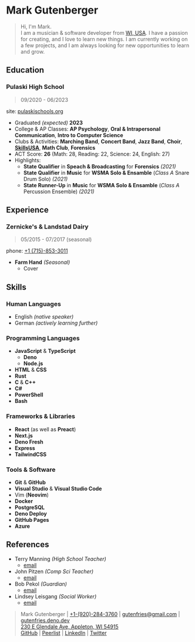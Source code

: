 # Mark Gutenberger


> Hi, I'm Mark.\
> I am a musician & software developer from [WI, USA](https://www.google.com/maps/place/Wisconsin/).
> I have a passion for creating, and I love to learn new things.
> I am currently working on a few projects, and I am always looking for new opportunities to learn and grow.


## Education

### Pulaski High School

> 09/2020 - 06/2023

site: [pulaskischools.org](https://www.pulaskischools.org/)

- Graduated _(expected)_ **2023**
- College & AP Classes: **AP Psychology**, <!-- **Into to Diversity**, --> **Oral & Intrapersonal Communication**, <!-- **American Literature**, --> **Intro to Computer Science**
- Clubs & Activities: **Marching Band**, **Concert Band**, **Jazz Band**, **Choir**, **[SkillsUSA](https://www.skillsusa.org/)**, **Math Club**, **Forensics**
- ACT Score: **26** (Math: 28, Reading: 22, Science: 24, English: 27)
- Highlights:
  - **State Qualifier** in **Speach & Broadcasting** for **Forensics** _(2021)_
  - **State Qualifier** in **Music** for **WSMA Solo & Ensamble** (_Class A_ Snare Drum Solo) _(2021)_
  - **State Runner-Up** in **Music** for **WSMA Solo & Ensamble** (_Class A_ Percussion Ensemble) _(2021)_
  <!-- - Member of the acclaimed **Red Raider Jazz Band** (Acceptance by audition only) _(2021-2022)_ -->

## Experience

### Zernicke's & Landstad Dairy

> 05/2015 - 07/2017 (seasonal)

phone: [+1 (715)-853-3011](tel:7158533011)

- **Farm Hand** _(Seasonal)_
	- Cover



<!-- ### Moes Farms Inc -->

<!-- ### polka -->


## Skills

### Human Languages

- English _(native speaker)_
- German _(actively learning further)_

### Programming Languages

- **JavaScript** & **TypeScript**
  - **Deno**
  - **Node.js**
- **HTML** & **CSS**
- **Rust**
- **C** & **C++**
- **C#**
- **PowerShell**
- **Bash**

### Frameworks & Libraries

- **React** (as well as **Preact**)
- **Next.js**
- **Deno Fresh**
- **Express**
- **TailwindCSS**

### Tools & Software

- **Git** & **GitHub**
- **Visual Studio** & **Visual Studio Code**
- Vim (**Neovim**)
- **Docker**
- **PostgreSQL**
- **Deno Deploy**
- **GitHub Pages**
- **Azure**


## References

- Terry Manning _(High School Teacher)_
  - [email](mailto:tlmanning@pulaskischools.org)
- John Pitzen _(Comp Sci Teacher)_
  - [email](mailto:jgpitzen@pulaskischools.org)
- Bob Pekol _(Guardian)_
  - [email](mailto:bobpekol@icloud.com)
- Lindsey Leisgang _(Social Worker)_
  - [email](mailto:lindsey.leisgang@shawanocounrywi.gov)


> Mark Gutenberger | [+1-(920)-284-3760](tel:19202843760) | <gutenfries@gmail.com> | [gutenfries.deno.dev](https://gutenfries.deno.dev)\
> [230 E Glendale Ave, Appleton, WI 54915](https://www.google.com/maps/place/230+E+Glendale+Ave,+Appleton,+WI+54911/)\
> [GitHub](https://github.com/gutenfries) | [Peerlist](https://peerlist.io/gutenfries) | [LinkedIn](https://www.linkedin.com/in/gutenfries/) | [Twitter](https://twitter.com/gutenfries)


